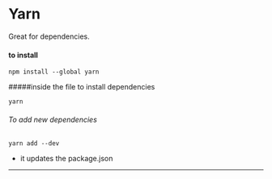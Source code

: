 # Yarn

Great for dependencies.

#### to install

`npm install --global yarn`

#####inside the file to install dependencies

`yarn`

###### To add new dependencies

`yarn add --dev`

- it updates the package.json

_____________
